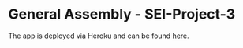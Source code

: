 # General Assembly - SEI-Project-3

The app is deployed via Heroku and can be found [here](https://whispering-coast-70189.herokuapp.com/). 
